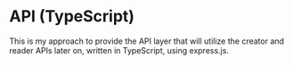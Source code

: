 # API (TypeScript)

This is my approach to provide the API layer that will utilize the creator and reader APIs later on, written in TypeScript, using express.js.
